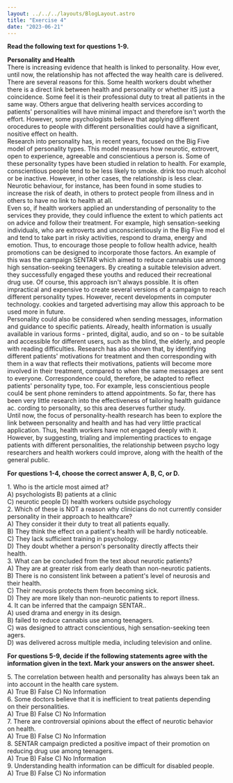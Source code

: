```yaml
---
layout: ../../../layouts/BlogLayout.astro
title: "Exercise 4"
date: "2023-06-21"
---
```


**Read the following text for questions 1-9.**

**Personality and Health**  
There is increasing evidence that health is linked to personality. How ever, until now, the relationship has not affected the way health care is delivered. There are several reasons for this. Some health workers doubt whether there is a direct link between health and personality or whether itS just a coincidence. Some feel it is their professional duty to treat all patients in the same way. Others argue that delivering health services according to patients' personalities will have minimal impact and therefore isn't worth the effort. However, some psychologists believe that applying different orocedures to people with different personalities could have a significant, nositive effect on health.  
Research into personality has, in recent years, focused on the Big Five model of personality types. This model measures how neurotic, extrovert, open to experience, agreeable and conscientious a person is. Some of these personality types have been studied in relation to health. For example, conscientious people tend to be less likely to smoke. drink too much alcohol or be inactive. However, in other cases, the relationship is less clear. Neurotic behaviour, for instance, has been found in some studies to increase the risk of death, in others to protect people from illness and in others to have no link to health at all.  
Even so, if health workers applied an understanding of personality to the services they provide, they could influence the extent to which patients act on advice and follow their treatment. For example, high sensation-seeking individuals, who are extroverts and unconscientiously in the Big Five mod el and tend to take part in risky activities, respond to drama, energy and emotion. Thus, to encourage those people to follow health advice, health promotions can be designed to incorporate those factors. An example of this was the campaign SENTAR which aimed to reduce cannabis use among high sensation-seeking teenagers. By creating a suitable television advert. they successfully engaged these youths and reduced their recreational drug use. Of course, this approach isn't always possible. It is often impractical and expensive to create several versions of a campaign to reach different personality types. However, recent developments in computer technology. cookies and targeted advertising may allow this approach to be used more in future.  
Personality could also be considered when sending messages, information and guidance to specific patients. Already, health information is usually available in various forms - printed, digital, audio, and so on - to be suitable and accessible for different users, such as the blind, the elderly, and people with reading difficulties. Research has also shown that, by identifying different patients' motivations for treatment and then corresponding with them in a wav that reflects their motivations, patients will become more involved in their treatment, compared to when the same messages are sent to everyone. Correspondence could, therefore, be adapted to reflect patients' personality type, too. For example, less conscientious people coul4 be sent phone reminders to attend appointments. So far, there has been very little research into the effectiveness of tailoring health guidance ac. cording to personality, so this area deserves further study.  
Until now, the focus of personality-health research has been to explore the link between personality and health and has had very little practical application. Thus, health workers have not engaged deeply with it. However, by suggesting, trialing and implementing practices to engage patients with different personalities, the relationship between psycho logy researchers and health workers could improve, along with the health of the general public.

**For questions 1-4, choose the correct answer A, B, C, or D.**

1\. Who is the article most aimed at?  
A) psychologists B) patients at a clinic  
C) neurotic people D) health workers outside psychology  
2\. Which of these is NOT a reason why clinicians do not currently consider personality in their approach to healthcare?  
A) They consider it their duty to treat all patients equally.  
B) They think the effect on a patient's health will be hardly noticeable.  
C) They lack sufficient training in psychology.  
D) They doubt whether a person's personality directly affects their  
health.  
3\. What can be concluded from the text about neurotic patients?  
A) They are at greater risk from early death than non-neurotic patients.  
B) There is no consistent link between a patient's level of neurosis and  
their health.  
C) Their neurosis protects them from becoming sick.  
D) They are more likely than non-neurotic patients to report illness.  
4\. It can be inferred that the campaign SENTAR..  
A) used drama and energy in its design.  
B) failed to reduce cannabis use among teenagers.  
C) was designed to attract conscientious, high sensation-seeking teen  
agers.  
D) was delivered across multiple media, including television and online.

**For questions 5-9, decide if the following statements agree with the information given in the text. Mark your answers on the answer sheet.**

5\. The correlation between health and personality has always been tak an into account in the health care system.  
A) True B) False C) No Information  
6\. Some doctors believe that it is inefficient to treat patients depending  
on their personalities.  
A) True B) False C) No Information  
7\. There are controversial opinions about the effect of neurotic behavior  
on health.  
A) True B) False C) No Information  
8\. SENTAR campaign predicted a positive impact of their promotion on  
reducing drug use among teenagers.  
A) True B) False C) No Information  
9\. Understanding health information can be difficult for disabled people.  
A) True B) False C) No information
